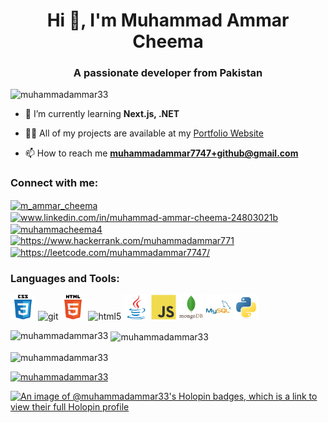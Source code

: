 <h1 align="center">Hi 👋, I'm Muhammad Ammar Cheema</h1>
<h3 align="center">A passionate developer from Pakistan</h3>

<p align="left"> <img src="https://komarev.com/ghpvc/?username=muhammadammar33&label=Profile%20views&color=0e75b6&style=flat" alt="muhammadammar33" /> </p>

- 🌱 I’m currently learning **Next.js, .NET**

- 👨‍💻 All of my projects are available at my <a href="https://maczac.netlify.app/" target="_blank">Portfolio Website</a>

- 📫 How to reach me **muhammadammar7747+github@gmail.com**

<h3 align="left">Connect with me:</h3>
<p align="left">
<a href="https://twitter.com/m_ammar_cheema" target="blank"><img align="center" src="https://raw.githubusercontent.com/rahuldkjain/github-profile-readme-generator/master/src/images/icons/Social/twitter.svg" alt="m_ammar_cheema" height="30" width="40" /></a>
<a href="https://linkedin.com/in/www.linkedin.com/in/muhammad-ammar-cheema-24803021b" target="blank"><img align="center" src="https://raw.githubusercontent.com/rahuldkjain/github-profile-readme-generator/master/src/images/icons/Social/linked-in-alt.svg" alt="www.linkedin.com/in/muhammad-ammar-cheema-24803021b" height="30" width="40" /></a>
<a href="https://www.behance.net/muhammacheema4" target="blank"><img align="center" src="https://raw.githubusercontent.com/rahuldkjain/github-profile-readme-generator/master/src/images/icons/Social/behance.svg" alt="muhammacheema4" height="30" width="40" /></a>
<a href="https://www.hackerrank.com/https://www.hackerrank.com/muhammadammar771" target="blank"><img align="center" src="https://raw.githubusercontent.com/rahuldkjain/github-profile-readme-generator/master/src/images/icons/Social/hackerrank.svg" alt="https://www.hackerrank.com/muhammadammar771" height="30" width="40" /></a>
<a href="https://www.leetcode.com/https://leetcode.com/muhammadammar7747/" target="blank"><img align="center" src="https://raw.githubusercontent.com/rahuldkjain/github-profile-readme-generator/master/src/images/icons/Social/leet-code.svg" alt="https://leetcode.com/muhammadammar7747/" height="30" width="40" /></a>
</p>

<h3 align="left">Languages and Tools:</h3>
<p align="left"> 
  <img src="https://raw.githubusercontent.com/devicons/devicon/master/icons/css3/css3-original-wordmark.svg" alt="css3" width="40" height="40"/> 
  <img src="https://www.vectorlogo.zone/logos/git-scm/git-scm-icon.svg" alt="git" width="40" height="40"/> 
  <img src="https://raw.githubusercontent.com/devicons/devicon/master/icons/html5/html5-original-wordmark.svg" alt="html5" width="40" height="40"/> 
  <img src="https://raw.githubusercontent.com/devicons/devicon/master/icons/html5/react-original-wordmark.svg" alt="html5" width="40" height="40"/> 
  <img src="https://raw.githubusercontent.com/devicons/devicon/master/icons/java/java-original.svg" alt="java" width="40" height="40"/> 
  <img src="https://raw.githubusercontent.com/devicons/devicon/master/icons/javascript/javascript-original.svg" alt="javascript" width="40" height="40"/> 
  <img src="https://raw.githubusercontent.com/devicons/devicon/master/icons/mongodb/mongodb-original-wordmark.svg" alt="mongodb" width="40" height="40"/> 
  <img src="https://raw.githubusercontent.com/devicons/devicon/master/icons/mysql/mysql-original-wordmark.svg" alt="mysql" width="40" height="40"/> 
  <img src="https://raw.githubusercontent.com/devicons/devicon/master/icons/python/python-original.svg" alt="python" width="40" height="40"/>
</p>

<p><img align="left" src="https://github-readme-stats.vercel.app/api/top-langs?username=muhammadammar33&show_icons=true&locale=en&layout=compact" alt="muhammadammar33" /></p>

<p>&nbsp;<img align="center" src="https://github-readme-stats.vercel.app/api?username=muhammadammar33&show_icons=true&locale=en" alt="muhammadammar33" /></p>

<p><img align="center" src="https://github-readme-streak-stats.herokuapp.com/?user=muhammadammar33&" alt="muhammadammar33" /></p>

<p align="left"> <a href="https://github.com/ryo-ma/github-profile-trophy"><img src="https://github-profile-trophy.vercel.app/?username=muhammadammar33" alt="muhammadammar33" /></a> </p>


[![An image of @muhammadammar33's Holopin badges, which is a link to view their full Holopin profile](https://holopin.me/muhammadammar33)](https://holopin.io/@muhammadammar33)

